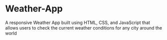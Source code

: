 # Weather-App
A responsive Weather App built using HTML, CSS, and JavaScript that allows users to check the current weather conditions for any city around the world
